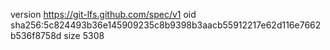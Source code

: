 version https://git-lfs.github.com/spec/v1
oid sha256:5c824493b36e145909235c8b9398b3aacb55912217e62d116e7662b536f8758d
size 5308
